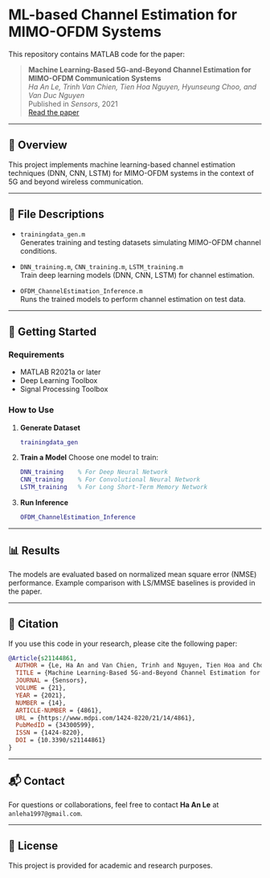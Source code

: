# ML-based Channel Estimation for MIMO-OFDM Systems

This repository contains MATLAB code for the paper:

> **Machine Learning-Based 5G-and-Beyond Channel Estimation for MIMO-OFDM Communication Systems**  
> *Ha An Le, Trinh Van Chien, Tien Hoa Nguyen, Hyunseung Choo, and Van Duc Nguyen*  
> Published in *Sensors*, 2021  
> [Read the paper](https://www.mdpi.com/1424-8220/21/14/4861)

---

## 📝 Overview

This project implements machine learning-based channel estimation techniques (DNN, CNN, LSTM) for MIMO-OFDM systems in the context of 5G and beyond wireless communication.

---

## 📁 File Descriptions

- `trainingdata_gen.m`  
  Generates training and testing datasets simulating MIMO-OFDM channel conditions.

- `DNN_training.m`, `CNN_training.m`, `LSTM_training.m`  
  Train deep learning models (DNN, CNN, LSTM) for channel estimation.

- `OFDM_ChannelEstimation_Inference.m`  
  Runs the trained models to perform channel estimation on test data.

---

## 🚀 Getting Started

### Requirements

- MATLAB R2021a or later
- Deep Learning Toolbox
- Signal Processing Toolbox

### How to Use

1. **Generate Dataset**
   ```matlab
   trainingdata_gen
   ```

2. **Train a Model**
   Choose one model to train:
   ```matlab
   DNN_training    % For Deep Neural Network
   CNN_training    % For Convolutional Neural Network
   LSTM_training   % For Long Short-Term Memory Network
   ```

3. **Run Inference**
   ```matlab
   OFDM_ChannelEstimation_Inference
   ```

---

## 📊 Results

The models are evaluated based on normalized mean square error (NMSE) performance. Example comparison with LS/MMSE baselines is provided in the paper.

---

## 📖 Citation

If you use this code in your research, please cite the following paper:

```bibtex
@Article{s21144861,
  AUTHOR = {Le, Ha An and Van Chien, Trinh and Nguyen, Tien Hoa and Choo, Hyunseung and Nguyen, Van Duc},
  TITLE = {Machine Learning-Based 5G-and-Beyond Channel Estimation for MIMO-OFDM Communication Systems},
  JOURNAL = {Sensors},
  VOLUME = {21},
  YEAR = {2021},
  NUMBER = {14},
  ARTICLE-NUMBER = {4861},
  URL = {https://www.mdpi.com/1424-8220/21/14/4861},
  PubMedID = {34300599},
  ISSN = {1424-8220},
  DOI = {10.3390/s21144861}
}
```

---

## 📬 Contact

For questions or collaborations, feel free to contact **Ha An Le** at `anleha1997@gmail.com`.

---

## 📄 License

This project is provided for academic and research purposes. 
